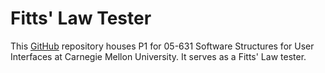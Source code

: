 # Fitts' Law Tester
This [GitHub](https://github.com/stormmwright/ssui-05-631-p1) repository houses P1 for 05-631 Software Structures for User Interfaces at Carnegie Mellon University. It serves as a Fitts' Law tester.
